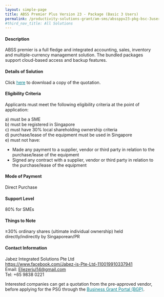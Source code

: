 ```yaml
---
layout: simple-page
title: ABSS Premier Plus Version 23 - Package (Basic 3 Users)
permalink: /productivity-solutions-grant/am-sms/abssppv23-pkg-bsc-3users/
#third_nav_title: All Solutions
---
```


#### Description

ABSS premier is a full fledge and integrated accounting, sales, inventory and multiple-currency management solution. The bundled packages support cloud-based access and backup features.

#### Details of Solution

Click <a href="/images/psg-pdf/Test PSG solution display.xls" style="color:#037e8a">here</a> to download a copy of the quotation.

#### Eligibility Criteria

Applicants must meet the following eligibility criteria at the point of application:

a) must be a SME <br>
b) must be registered in Singapore <br>
c) must have 30% local shareholding ownership criteria <br>
d) purchase/lease of the equipment must be used in Singapore <br>
e) must not have:
- Made any payment to a supplier, vendor or third party in relation to the purchase/lease of the equipment
- Signed any contract with a supplier, vendor or third party in relation to the purchase/lease of the equipment

#### Mode of Payment
Direct Purchase

#### Support Level
80% for SMEs

#### Things to Note
≥30% ordinary shares (ultimate individual ownership) held directly/indirectly by Singaporean/PR

#### Contact Information
Jabez Integrated Solutions Pte Ltd<br>
<a href="https://www.facebook.com/Jabez-is-Pte-Ltd-110019910337941" style="color:#037e8a">https://www.facebook.com/Jabez-is-Pte-Ltd-110019910337941</a><br>
Email: <a href="mailto:Eliezerjul14@gmail.com" style="color:#037e8a">Eliezerjul14@gmail.com</a><br>
Tel: +65 9838 0221 <br>

Interested companies can get a quotation from the pre-approved vendor, before applying for the PSG through the <a target="_blank" style="color:#037e8a" href="https://www.businessgrants.gov.sg/">Business Grant Portal (BGP)</a>.
